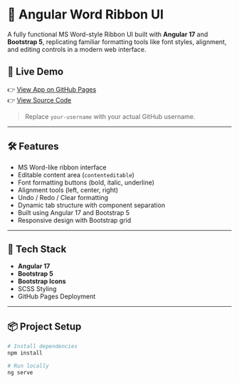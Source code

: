 # 🧩 Angular Word Ribbon UI

A fully functional MS Word-style Ribbon UI built with **Angular 17** and **Bootstrap 5**, replicating familiar formatting tools like font styles, alignment, and editing controls in a modern web interface.



## 🔗 Live Demo

👉 [View App on GitHub Pages](https://qasim-railo.github.io/angular-word-ribbon/)  
👉 [View Source Code](https://github.com/your-username/angular-word-ribbon)

> Replace `your-username` with your actual GitHub username.

---

## 🛠 Features

- MS Word-like ribbon interface
- Editable content area (`contenteditable`)
- Font formatting buttons (bold, italic, underline)
- Alignment tools (left, center, right)
- Undo / Redo / Clear formatting
- Dynamic tab structure with component separation
- Built using Angular 17 and Bootstrap 5
- Responsive design with Bootstrap grid

---

## 🚀 Tech Stack

- **Angular 17**
- **Bootstrap 5**
- **Bootstrap Icons**
- SCSS Styling
- GitHub Pages Deployment

---

## 📦 Project Setup

```bash
# Install dependencies
npm install

# Run locally
ng serve
